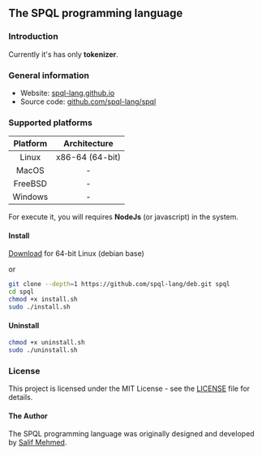 ## The SPQL programming language

### Introduction

Currently it's has only **tokenizer**.

### General information

- Website: [spql-lang.github.io](https://spql-lang.github.io/)
- Source code: [github.com/spql-lang/spql](https://github.com/spql-lang/spql/)

### Supported platforms

| Platform         | Architecture     |
|:----------------:|:----------------:|
| Linux            | x86-64 (64-bit)  |
| MacOS            | -                |
| FreeBSD          | -                |
| Windows          | -                |

For execute it, you will requires **NodeJs** (or javascript) in the system.

#### Install

[Download](https://salifm.github.io/res/deb/spql_v0.9.0.deb) for 64-bit Linux (debian base)

or

```bash
git clone --depth=1 https://github.com/spql-lang/deb.git spql
cd spql
chmod +x install.sh
sudo ./install.sh
```

#### Uninstall

```bash
chmod +x uninstall.sh
sudo ./uninstall.sh
```

### License

This project is licensed under the MIT License - see the [LICENSE](LICENSE) file for details.


#### The Author

The SPQL programming language was originally designed and developed by [Salif Mehmed](https://github.com/salifm/).
